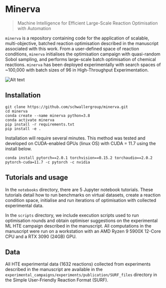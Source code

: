 # Minerva
> Machine Intelligence for Efficient Large-Scale Reaction Optimisation with Automation 

```minerva``` is a repository containing code for the application of scalable, multi-objective, batched reaction optimisation described in the manuscript associated with this work. From a user-defined space of reaction conditions, ```minerva``` initialises the optimisation campaign with quasi-random Sobol sampling, and performs large-scale batch optimisation of chemical reactions. ```minerva``` has been deployed experimentally with search spaces of ~100,000 with batch sizes of 96 in High-Throughput Experimentation.

![Alt text](assets/pipeline_image.png)

## Installation

```
git clone https://github.com/schwallergroup/minerva.git
cd minerva
conda create --name minerva python=3.8
conda activate minerva
pip install -r requirements.txt
pip install -e .
```

Installation will require several minutes. This method was tested and developed on CUDA-enabled GPUs (linux OS) with CUDA = 11.7 using the install below. 

```conda install pytorch==2.0.1 torchvision==0.15.2 torchaudio==2.0.2 pytorch-cuda=11.7 -c pytorch -c nvidia```

## Tutorials and usage

In the `notebooks` directory, there are 5 Jupyter notebook tutorials. These tutorials detail how to run benchmarks on virtual datasets, create a reaction condition space, initialise and run iterations of optimisation with collected experimental data. 

In the `scripts` directory, we include execution scripts used to run optimisation rounds and obtain optimiser suggestions on the experimental ML HTE campaign described in the manuscript. All computations in the manuscript were run on a workstation with an AMD Ryzen 9 5900X 12-Core CPU and a RTX 3090 (24GB) GPU.

## Data

All HTE experimental data (1632 reactions) collected from experiments described in the manuscript are available in the `experimental_campaigns/experiments/publication/SURF_files` directory in the Simple User-Friendly Reaction Format (SURF).




